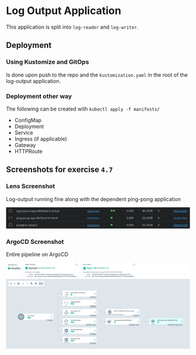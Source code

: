# Log Output Application

This application is split into `log-reader` and `log-writer`.

## Deployment

### Using Kustomize and GitOps

Is done upon push to the repo and the `kustomization.yaml` in the root of the log-output application.

### Deployment other way

The following can be created with `kubectl apply -f manifests/`

- ConfigMap
- Deployment
- Service
- Ingress (if applicable)
- Gateway
- HTTPRoute

## Screenshots for exercise `4.7`

### Lens Screenshot

Log-output running fine along with the dependent ping-pong application

![Lens Screenshot](./images/image.png)

### ArgoCD Screenshot

Entire pipeline on ArgoCD

![ArgoCD Screenshot](./images/argo.png)
